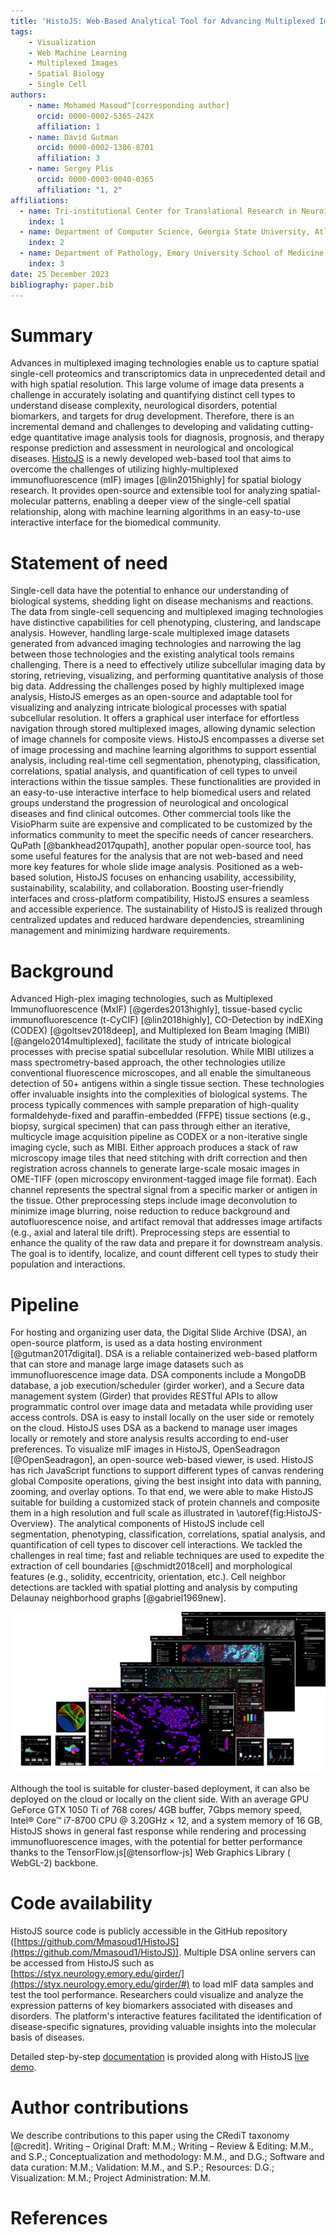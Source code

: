 ```yaml
---
title: 'HistoJS: Web-Based Analytical Tool for Advancing Multiplexed Images'
tags:
    - Visualization
    - Web Machine Learning
    - Multiplexed Images
    - Spatial Biology
    - Single Cell
authors:
    - name: Mohamed Masoud^[corresponding author]
      orcid: 0000-0002-5365-242X
      affiliation: 1
    - name: David Gutman
      orcid: 0000-0002-1386-8701
      affiliation: 3      
    - name: Sergey Plis
      orcid: 0000-0003-0040-0365
      affiliation: "1, 2"
affiliations:
  - name: Tri-institutional Center for Translational Research in Neuroimaging and Data Science (TReNDS), Georgia State University, Georgia Institute of Technology, Emory University, Atlanta, United States of America
    index: 1
  - name: Department of Computer Science, Georgia State University, Atlanta, United States of America
    index: 2
  - name: Department of Pathology, Emory University School of Medicine, Atlanta, United States of America
    index: 3    
date: 25 December 2023
bibliography: paper.bib
---
```


# Summary

Advances in multiplexed imaging technologies enable us to capture spatial single-cell proteomics and transcriptomics data in unprecedented detail and with high spatial resolution. This large volume of image data presents a challenge in accurately isolating and quantifying distinct cell types to understand disease complexity, neurological disorders, potential biomarkers, and targets for drug development. Therefore, there is an incremental demand and challenges to developing and validating cutting-edge quantitative image analysis tools for diagnosis, prognosis, and therapy response prediction and assessment in neurological and oncological diseases. [HistoJS](https://github.com/Mmasoud1/HistoJS) is a newly developed web-based tool that aims to overcome the challenges of utilizing highly-multiplexed immunofluorescence (mIF) images [@lin2015highly] for spatial biology research. It provides open-source and extensible tool for analyzing spatial-molecular patterns, enabling a deeper view of the single-cell spatial relationship, along with machine learning algorithms in an easy-to-use interactive interface for the biomedical community. 



# Statement of need

Single-cell data have the potential to enhance our understanding of biological systems, shedding light on disease mechanisms and reactions. The data from single-cell sequencing and multiplexed imaging technologies have distinctive capabilities for cell phenotyping, clustering, and landscape analysis.
However, handling large-scale multiplexed image datasets generated from advanced imaging technologies and narrowing the lag between those technologies and the existing analytical tools remains challenging. There is a need to effectively utilize subcellular imaging data by storing, retrieving, visualizing, and performing quantitative analysis of those big data. Addressing the challenges posed by highly multiplexed image analysis, HistoJS emerges as an open-source and adaptable tool for visualizing and analyzing intricate biological processes with spatial subcellular resolution. It offers a graphical user interface for effortless navigation through stored multiplexed images, allowing dynamic selection of image channels for composite views. HistoJS encompasses a diverse set of image processing and machine learning algorithms to support essential analysis, including real-time cell segmentation, phenotyping, classification, correlations, spatial analysis, and quantification of cell types to unveil interactions within the tissue samples. These functionalities are provided in an easy-to-use interactive interface to help biomedical users and related groups understand the progression of neurological and oncological diseases and find clinical outcomes. Other commercial tools like the VisioPharm suite are expensive and complicated to be customized by the informatics community to meet the specific needs of cancer researchers. QuPath [@bankhead2017qupath], another popular open-source tool, has some useful features for the analysis that are not web-based and need more key features for whole slide image analysis. Positioned as a web-based solution, HistoJS focuses on enhancing usability, accessibility, sustainability, scalability,  and collaboration. Boosting user-friendly interfaces and cross-platform compatibility, HistoJS ensures a seamless and accessible experience. The sustainability of HistoJS is realized through centralized updates and reduced hardware dependencies, streamlining management and minimizing hardware requirements.





# Background

Advanced High-plex imaging technologies, such as Multiplexed Immunofluorescence (MxIF) [@gerdes2013highly], tissue-based cyclic immunofluorescence (t-CyCIF) [@lin2018highly], CO-Detection by indEXing (CODEX) [@goltsev2018deep], and Multiplexed Ion Beam Imaging (MIBI) [@angelo2014multiplexed], facilitate the study of intricate biological processes with precise spatial subcellular resolution. While MIBI utilizes a mass spectrometry-based approach, the other technologies utilize conventional fluorescence microscopes, and all enable the simultaneous detection of 50+ antigens within a single tissue section. These technologies offer invaluable insights into the complexities of biological systems. The process typically commences with sample preparation of high-quality formaldehyde-fixed and paraffin-embedded (FFPE)  tissue sections (e.g., biopsy, surgical specimen) that can pass through either an iterative, multicycle image acquisition pipeline as CODEX or a non-iterative single imaging cycle, such as MIBI. Either approach produces a stack of raw microscopy image tiles that need stitching with drift correction and then registration across channels to generate large-scale mosaic images in OME-TIFF (open microscopy environment-tagged image file format). Each channel represents the spectral signal from a specific marker or antigen in the tissue. Other preprocessing steps include image deconvolution to minimize image blurring,  noise reduction to reduce background and autofluorescence noise, and artifact removal that addresses image artifacts (e.g., axial and lateral tile drift). Preprocessing steps are essential to enhance the quality of the raw data and prepare it for downstream analysis. The goal is to identify, localize, and count different cell types to study their population and interactions.


# Pipeline

For hosting and organizing user data, the Digital Slide Archive (DSA), an open-source platform, is used as a data hosting environment [@gutman2017digital]. DSA is a reliable containerized web-based platform that can store and manage large image datasets such as immunofluorescence image data. DSA components include a MongoDB database, a job execution/scheduler (girder worker), and a Secure data management system (Girder) that provides RESTful APIs to allow programmatic control over image data and metadata while providing user access controls. DSA is easy to install locally on the user side or remotely on the cloud. HistoJS uses DSA as a backend to manage user images locally or remotely and store analysis results according to end-user preferences. To visualize mIF images in HistoJS, OpenSeadragon [@OpenSeadragon], an open-source web-based viewer, is used. HistoJS has rich JavaScript functions to support different types of canvas rendering global Composite operations, giving the best insight into data with panning, zooming, and overlay options. To that end, we were able to make HistoJS suitable for building a customized stack of protein channels and composite them in a high resolution and full scale as illustrated in \autoref{fig:HistoJS-Overview}. The analytical components of HistoJS include cell segmentation, phenotyping, classification, correlations, spatial analysis, and quantification of cell types to discover cell interactions. We tackled the challenges in real time; fast and reliable techniques are used to expedite the extraction of cell boundaries [@schmidt2018cell] and morphological features (e.g., solidity, eccentricity, orientation, etc.). Cell neighbor detections are tackled with spatial plotting and analysis by computing Delaunay neighborhood graphs [@gabriel1969new].  


![HistoJS graphical interface overview. Biological statistical tasks such as biological cell biomarkers histogram, sample statistics quartiles, cell classification, correlations, spatial analysis, and quantification of specific marker expression are available for cell analysis and discovering the cell interactions. (Dataset [@DataSet-1]).\label{fig:HistoJS-Overview}](Overview_New.png)


Although the tool is suitable for cluster-based deployment, it can also be deployed on the cloud or locally on the client side. With an average GPU GeForce GTX 1050 Ti of 768 cores/ 4GB buffer, 7Gbps memory speed, Intel® Core™ i7-8700 CPU @ 3.20GHz × 12, and a system memory of 16 GB, HistoJS shows in general fast response while rendering and processing immunofluorescence images, with the potential for better performance thanks to the TensorFlow.js[@tensorflow-js] Web Graphics Library ( WebGL-2) backbone.  

# Code availability


HistoJS source code is publicly accessible in the GitHub repository  ([https://github.com/Mmasoud1/HistoJS](https://github.com/Mmasoud1/HistoJS)). Multiple DSA online servers can be accessed from HistoJS such as [https://styx.neurology.emory.edu/girder/](https://styx.neurology.emory.edu/girder/#) to load mIF data samples and test the tool performance. Researchers could visualize and analyze the expression patterns of key biomarkers associated with diseases and disorders. The platform's interactive features facilitated the identification of disease-specific signatures, providing valuable insights into the molecular basis of diseases.

Detailed step-by-step [documentation](https://github.com/Mmasoud1/HistoJS/wiki) is provided along with HistoJS [live demo](https://Mmasoud1.github.io/HistoJS/).  


# Author contributions

We describe contributions to this paper using the CRediT taxonomy [@credit].
Writing – Original Draft: M.M.; 
Writing – Review & Editing: M.M., and S.P.;
Conceptualization and methodology: M.M., and D.G.;
Software and data curation: M.M.;
Validation: M.M., and S.P.;
Resources: D.G.;
Visualization: M.M.;
Project Administration: M.M.


# References


